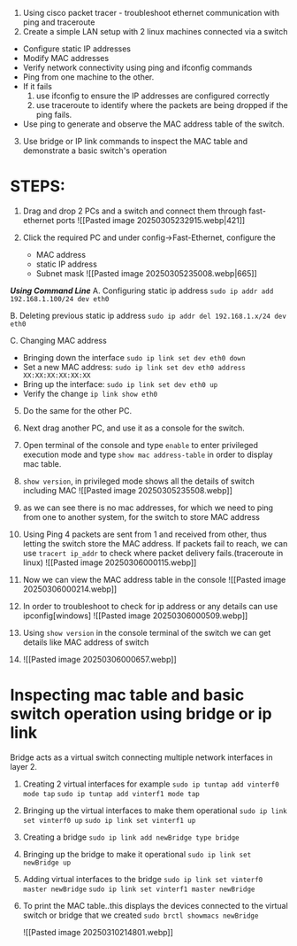 
1. Using cisco packet tracer - troubleshoot ethernet communication with ping and traceroute
2. Create a simple LAN setup with 2 linux machines connected via a switch
- Configure static IP addresses
- Modify MAC addresses
- Verify network connectivity using ping and ifconfig commands
- Ping from one machine to the other. 
- If it fails
	1. use ifconfig to ensure the IP addresses are configured correctly
	2. use traceroute to identify where the packets are being dropped if the ping fails.
- Use ping to generate and observe the MAC address table of the switch.
3. Use bridge or IP link commands to inspect the MAC table and demonstrate a basic switch's operation

# STEPS:

1. Drag and drop 2 PCs and a switch and connect them through fast-ethernet ports
![[Pasted image 20250305232915.webp|421]]

2. Click the required PC and under config->Fast-Ethernet, configure the
	- MAC address
	- static IP address
	- Subnet mask
 ![[Pasted image 20250305235008.webp|665]]


***Using Command Line***
A. Configuring static ip address
`sudo ip addr add 192.168.1.100/24 dev eth0`

B. Deleting previous static ip address
`sudo ip addr del 192.168.1.x/24 dev eth0`

C. Changing MAC address
 - Bringing down the interface
	`sudo ip link set dev eth0 down`
 - Set a new MAC address:
	`sudo ip link set dev eth0 address XX:XX:XX:XX:XX:XX`
 - Bring up the interface:
	`sudo ip link set dev eth0 up`
 - Verify the change
	`ip link show eth0`

5. Do the same for the other PC.
6. Next drag another PC, and use it as a console for the switch.
7. Open terminal of the console and type `enable` to enter privileged execution mode and type `show mac address-table` in order to display mac table.
8. `show version`, in privileged mode shows all the details of switch including MAC
![[Pasted image 20250305235508.webp]]

9. as we can see there is no mac addresses, for which we need to ping from one to another system, for the switch to store MAC address
10. Using Ping 4 packets are sent from 1 and received from other, thus letting the switch store the MAC address. If packets fail to reach, we can use `tracert ip_addr` to check where packet delivery fails.(traceroute in linux)
![[Pasted image 20250306000115.webp]]
11. Now we can view the MAC address table in the console
![[Pasted image 20250306000214.webp]]
12. In order to troubleshoot to check for ip address or any details can use ipconfig[windows]
![[Pasted image 20250306000509.webp]]
13. Using `show version` in the console terminal of the switch we can get details like MAC address of switch
14. ![[Pasted image 20250306000657.webp]]


# Inspecting mac table and basic switch operation using bridge or ip link

Bridge acts as a virtual switch connecting multiple network interfaces in layer 2. 

1. Creating 2 virtual interfaces for example
	`sudo ip tuntap add vinterf0 mode tap`
	`sudo ip tuntap add vinterf1 mode tap`

2. Bringing up the virtual interfaces to make them operational
	`sudo ip link set vinterf0 up`
	`sudo ip link set vinterf1 up`

3. Creating a bridge
	`sudo ip link add newBridge type bridge`

4. Bringing up the bridge to make it operational
	`sudo ip link set newBridge up`


5. Adding virtual interfaces to the bridge
	`sudo ip link set vinterf0 master newBridge`
	`sudo ip link set vinterf1 master newBridge`

6. To print the MAC table..this displays the devices connected to the virtual switch or bridge that we created
	`sudo brctl showmacs newBridge`
	
	![[Pasted image 20250310214801.webp]]


